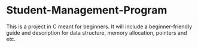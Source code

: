 # Student-Management-Program
This is a project in C meant for beginners. It will include a beginner-friendly guide and description for data structure, memory allocation, pointers and etc.

